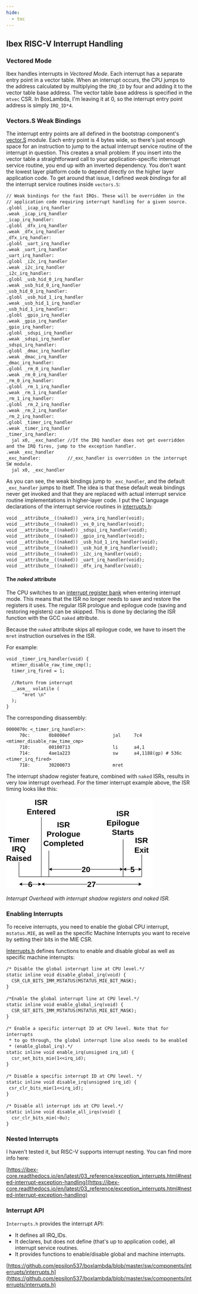 ```yaml
---
hide:
  - toc
---
```


## Ibex RISC-V Interrupt Handling

### Vectored Mode

Ibex handles interrupts in *Vectored Mode*. Each interrupt has a separate entry point in a vector table. When an interrupt occurs, the CPU jumps to the address calculated by multiplying the `IRQ_ID` by four and adding it to the vector table base address. The vector table base address is specified in the `mtvec` CSR. In BoxLambda, I'm leaving it at 0, so the interrupt entry point address is simply `IRQ_ID*4`.

### Vectors.S Weak Bindings

The interrupt entry points are all defined in the bootstrap component's [vector.S](https://github.com/epsilon537/boxlambda/blob/master/sw/components/bootstrap/vectors.S) module. Each entry point is 4 bytes wide, so there's just enough space for an instruction to jump to the actual interrupt service routine of the interrupt in question. This creates a small problem: If you insert into the vector table a straightforward call to your application-specific interrupt service routine, you end up with an inverted dependency. You don't want the lowest layer platform code to depend directly on the higher layer application code. To get around that issue, I defined *weak bindings* for all the interrupt service routines inside `vectors.S`:

```
// Weak bindings for the fast IRQs. These will be overridden in the
// application code requiring interrupt handling for a given source.
.globl _icap_irq_handler
.weak _icap_irq_handler
_icap_irq_handler:
.globl _dfx_irq_handler
.weak _dfx_irq_handler
_dfx_irq_handler:
.globl _uart_irq_handler
.weak _uart_irq_handler
_uart_irq_handler:
.globl _i2c_irq_handler
.weak _i2c_irq_handler
_i2c_irq_handler:
.globl _usb_hid_0_irq_handler
.weak _usb_hid_0_irq_handler
_usb_hid_0_irq_handler:
.globl _usb_hid_1_irq_handler
.weak _usb_hid_1_irq_handler
_usb_hid_1_irq_handler:
.globl _gpio_irq_handler
.weak _gpio_irq_handler
_gpio_irq_handler:
.globl _sdspi_irq_handler
.weak _sdspi_irq_handler
_sdspi_irq_handler:
.globl _dmac_irq_handler
.weak _dmac_irq_handler
_dmac_irq_handler:
.globl _rm_0_irq_handler
.weak _rm_0_irq_handler
_rm_0_irq_handler:
.globl _rm_1_irq_handler
.weak _rm_1_irq_handler
_rm_1_irq_handler:
.globl _rm_2_irq_handler
.weak _rm_2_irq_handler
_rm_2_irq_handler:
.globl _timer_irq_handler
.weak _timer_irq_handler
_timer_irq_handler:
  jal x0, _exc_handler //If the IRQ handler does not get overridden and the IRQ fires, jump to the exception handler.
.weak _exc_handler
_exc_handler:          //_exc_handler is overridden in the interrupt SW module.
  jal x0, _exc_handler
```

As you can see, the weak bindings jump to `_exc_handler`, and the default `_exc_handler` jumps to itself. The idea is that these default weak bindings never get invoked and that they are replaced with actual interrupt service routine implementations in higher-layer code. I put the C language declarations of the interrupt service routines in [interrupts.h](https://github.com/epsilon537/boxlambda/blob/master/sw/components/interrupts/interrupts.h):

```
void __attribute__((naked)) _vera_irq_handler(void);
void __attribute__((naked)) _vs_0_irq_handler(void);
void __attribute__((naked)) _sdspi_irq_handler(void);
void __attribute__((naked)) _gpio_irq_handler(void);
void __attribute__((naked)) _usb_hid_1_irq_handler(void);
void __attribute__((naked)) _usb_hid_0_irq_handler(void);
void __attribute__((naked)) _i2c_irq_handler(void);
void __attribute__((naked)) _uart_irq_handler(void);
void __attribute__((naked)) _dfx_irq_handler(void);
```

#### The *naked* attribute

The CPU switches to an [interrupt register bank](components_ibex.md#interrupt-shadow-registers) when entering interrupt mode. This means that the ISR no longer needs to save and restore the registers it uses. The regular ISR prologue and epilogue code (saving and restoring registers) can be skipped. This is done by declaring the ISR function with the GCC `naked` attribute.

Because the `naked` attribute skips all epilogue code, we have to insert the `mret` instruction ourselves in the ISR. 

For example:

```
void _timer_irq_handler(void) {
  mtimer_disable_raw_time_cmp();
  timer_irq_fired = 1;

  //Return from interrupt
  __asm__ volatile (
      "mret \n"
  );
}
```

The corresponding disassembly:

```
0000070c <_timer_irq_handler>:
     70c:       0b8000ef                jal     7c4 <mtimer_disable_raw_time_cmp>
     710:       00100713                li      a4,1
     714:       4ae1a223                sw      a4,1188(gp) # 536c <timer_irq_fired>
     718:       30200073                mret
```

The interrupt shadow register feature, combined with `naked` ISRs, results in very low interrupt overhead. For the timer interrupt example above, the ISR timing looks like this:

[![Interrupt Overhead.](assets/irq_overhead_after.png)](assets/irq_overhead_after.png)

*Interrupt Overhead with interrupt shadow registers and naked ISR.*

### Enabling Interrupts

To receive interrupts, you need to enable the global CPU interrupt, `mstatus.MIE`, as well as the specific Machine Interrupts you want to receive by setting their bits in the MIE CSR.

[Interrupts.h](https://github.com/epsilon537/boxlambda/blob/master/sw/components/interrupts/interrupts.h) defines functions to enable and disable global as well as specific machine interrupts:

```
/* Disable the global interrupt line at CPU level.*/
static inline void disable_global_irq(void) {
  CSR_CLR_BITS_IMM_MSTATUS(MSTATUS_MIE_BIT_MASK);
}

/*Enable the global interrupt line at CPU level.*/
static inline void enable_global_irq(void) {
  CSR_SET_BITS_IMM_MSTATUS(MSTATUS_MIE_BIT_MASK);
}

/* Enable a specific interrupt ID at CPU level. Note that for interrupts
 * to go through, the global interrupt line also needs to be enabled
 * (enable_global_irq).*/
static inline void enable_irq(unsigned irq_id) {
  csr_set_bits_mie(1<<irq_id);
}

/* Disable a specific interrupt ID at CPU level. */
static inline void disable_irq(unsigned irq_id) {
 csr_clr_bits_mie(1<<irq_id);
}

/* Disable all interrupt ids at CPU level.*/
static inline void disable_all_irqs(void) {
  csr_clr_bits_mie(~0u);
}
```

### Nested Interrupts

I haven't tested it, but RISC-V supports interrupt nesting. You can find more info here:

[https://ibex-core.readthedocs.io/en/latest/03_reference/exception_interrupts.html#nested-interrupt-exception-handling](https://ibex-core.readthedocs.io/en/latest/03_reference/exception_interrupts.html#nested-interrupt-exception-handling)

### Interrupt API

`Interrupts.h` provides the interrupt API:

- It defines all IRQ_IDs.
- It declares, but does not define (that's up to application code), all interrupt service routines.
- It provides functions to enable/disable global and machine interrupts.

[https://github.com/epsilon537/boxlambda/blob/master/sw/components/interrupts/interrupts.h](https://github.com/epsilon537/boxlambda/blob/master/sw/components/interrupts/interrupts.h)

